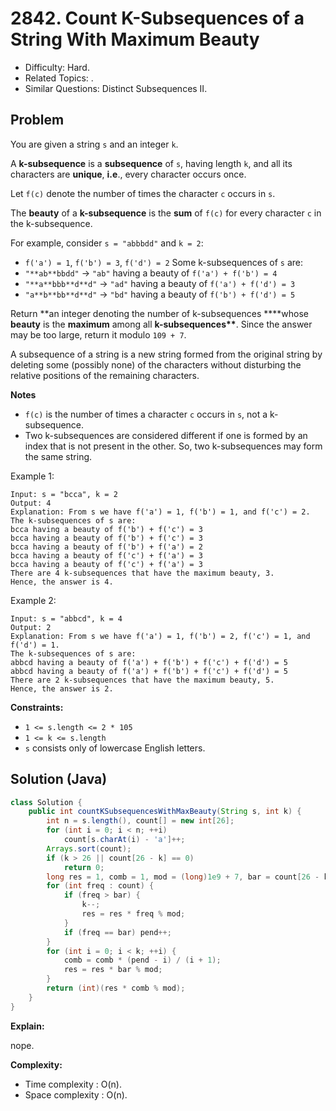 # 2842. Count K-Subsequences of a String With Maximum Beauty

- Difficulty: Hard.
- Related Topics: .
- Similar Questions: Distinct Subsequences II.

## Problem

You are given a string `s` and an integer `k`.

A **k-subsequence** is a **subsequence** of `s`, having length `k`, and all its characters are **unique**, **i.e**., every character occurs once.

Let `f(c)` denote the number of times the character `c` occurs in `s`.

The **beauty** of a **k-subsequence** is the **sum** of `f(c)` for every character `c` in the k-subsequence.

For example, consider `s = "abbbdd"` and `k = 2`:

- `f('a') = 1`, `f('b') = 3`, `f('d') = 2`
  Some k-subsequences of `s` are:
- `"**ab**bbdd"` -> `"ab"` having a beauty of `f('a') + f('b') = 4`
- `"**a**bbb**d**d"` -> `"ad"` having a beauty of `f('a') + f('d') = 3`
- `"a**b**bb**d**d"` -> `"bd"` having a beauty of `f('b') + f('d') = 5`

Return **an integer denoting the number of k-subsequences \*\***whose **beauty** is the **maximum** among all **k-subsequences\*\***. Since the answer may be too large, return it modulo `109 + 7`.

A subsequence of a string is a new string formed from the original string by deleting some (possibly none) of the characters without disturbing the relative positions of the remaining characters.

**Notes**

- `f(c)` is the number of times a character `c` occurs in `s`, not a k-subsequence.
- Two k-subsequences are considered different if one is formed by an index that is not present in the other. So, two k-subsequences may form the same string.

Example 1:

```
Input: s = "bcca", k = 2
Output: 4
Explanation: From s we have f('a') = 1, f('b') = 1, and f('c') = 2.
The k-subsequences of s are:
bcca having a beauty of f('b') + f('c') = 3
bcca having a beauty of f('b') + f('c') = 3
bcca having a beauty of f('b') + f('a') = 2
bcca having a beauty of f('c') + f('a') = 3
bcca having a beauty of f('c') + f('a') = 3
There are 4 k-subsequences that have the maximum beauty, 3.
Hence, the answer is 4.
```

Example 2:

```
Input: s = "abbcd", k = 4
Output: 2
Explanation: From s we have f('a') = 1, f('b') = 2, f('c') = 1, and f('d') = 1.
The k-subsequences of s are:
abbcd having a beauty of f('a') + f('b') + f('c') + f('d') = 5
abbcd having a beauty of f('a') + f('b') + f('c') + f('d') = 5
There are 2 k-subsequences that have the maximum beauty, 5.
Hence, the answer is 2.
```

**Constraints:**

- `1 <= s.length <= 2 * 105`
- `1 <= k <= s.length`
- `s` consists only of lowercase English letters.

## Solution (Java)

```java
class Solution {
    public int countKSubsequencesWithMaxBeauty(String s, int k) {
        int n = s.length(), count[] = new int[26];
        for (int i = 0; i < n; ++i)
            count[s.charAt(i) - 'a']++;
        Arrays.sort(count);
        if (k > 26 || count[26 - k] == 0)
            return 0;
        long res = 1, comb = 1, mod = (long)1e9 + 7, bar = count[26 - k], pend = 0;
        for (int freq : count) {
            if (freq > bar) {
                k--;
                res = res * freq % mod;
            }
            if (freq == bar) pend++;
        }
        for (int i = 0; i < k; ++i) {
            comb = comb * (pend - i) / (i + 1);
            res = res * bar % mod;
        }
        return (int)(res * comb % mod);
    }
}
```

**Explain:**

nope.

**Complexity:**

- Time complexity : O(n).
- Space complexity : O(n).
